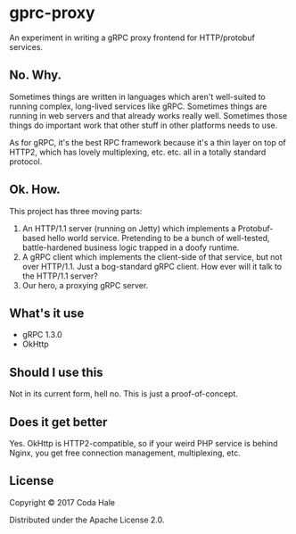 # gprc-proxy

An experiment in writing a gRPC proxy frontend for HTTP/protobuf services.

## No. Why.

Sometimes things are written in languages which aren't well-suited to running complex, long-lived
services like gRPC. Sometimes things are running in web servers and that already works really well.
Sometimes those things do important work that other stuff in other platforms needs to use.

As for gRPC, it's the best RPC framework because it's a thin layer on top of HTTP2, which has lovely
multiplexing, etc. etc. all in a totally standard protocol.

## Ok. How.

This project has three moving parts:

1. An HTTP/1.1 server (running on Jetty) which implements a Protobuf-based hello world service.
   Pretending to be a bunch of well-tested, battle-hardened business logic trapped in a doofy 
   runtime.
2. A gRPC client which implements the client-side of that service, but not over HTTP/1.1. Just a
   bog-standard gRPC client. How ever will it talk to the HTTP/1.1 server?
3. Our hero, a proxying gRPC server.

## What's it use

* gRPC 1.3.0
* OkHttp

## Should I use this

Not in its current form, hell no. This is just a proof-of-concept.

## Does it get better

Yes. OkHttp is HTTP2-compatible, so if your weird PHP service is behind Nginx, you get free
connection management, multiplexing, etc.

## License

Copyright © 2017 Coda Hale

Distributed under the Apache License 2.0.
